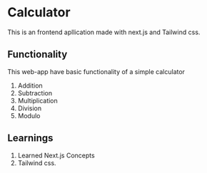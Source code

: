 # Calculator
This is an frontend apllication made with next.js and Tailwind css.

## Functionality
This web-app have basic functionality of a simple calculator
1. Addition
2. Subtraction
3. Multiplication
4. Division
5. Modulo

## Learnings
1. Learned Next.js Concepts
2. Tailwind css.
